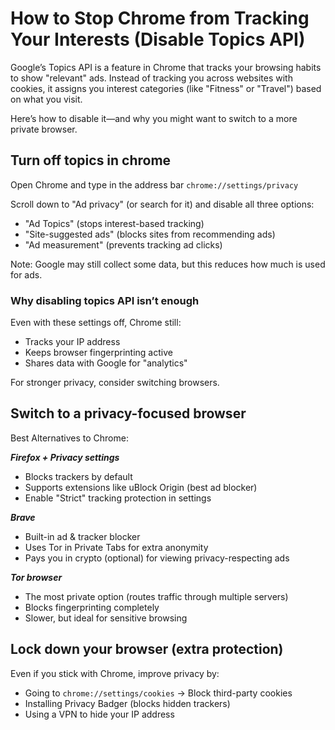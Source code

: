 # How to Stop Chrome from Tracking Your Interests (Disable Topics API)

Google’s Topics API is a feature in Chrome that tracks your browsing habits to show "relevant" ads. Instead of 
tracking you across websites with cookies, it assigns you interest categories (like "Fitness" or "Travel") based on 
what you visit.

Here’s how to disable it—and why you might want to switch to a more private browser.

## Turn off topics in chrome

Open Chrome and type in the address bar `chrome://settings/privacy`

Scroll down to "Ad privacy" (or search for it) and disable all three options:

* "Ad Topics" (stops interest-based tracking)
* "Site-suggested ads" (blocks sites from recommending ads)
* "Ad measurement" (prevents tracking ad clicks)

Note: Google may still collect some data, but this reduces how much is used for ads.

### Why disabling topics API isn’t enough

Even with these settings off, Chrome still:

* Tracks your IP address
* Keeps browser fingerprinting active
* Shares data with Google for "analytics"

For stronger privacy, consider switching browsers.

## Switch to a privacy-focused browser

Best Alternatives to Chrome:

***Firefox + Privacy settings***

* Blocks trackers by default
* Supports extensions like uBlock Origin (best ad blocker)
* Enable "Strict" tracking protection in settings

***Brave***

* Built-in ad & tracker blocker
* Uses Tor in Private Tabs for extra anonymity
* Pays you in crypto (optional) for viewing privacy-respecting ads

***Tor browser***

* The most private option (routes traffic through multiple servers)
* Blocks fingerprinting completely
* Slower, but ideal for sensitive browsing

## Lock down your browser (extra protection)

Even if you stick with Chrome, improve privacy by:

* Going to `chrome://settings/cookies` → Block third-party cookies
* Installing Privacy Badger (blocks hidden trackers)
* Using a VPN to hide your IP address

